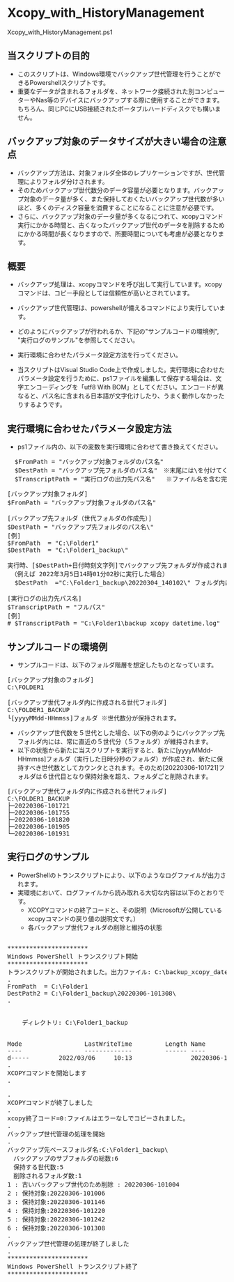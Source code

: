 # Xcopy_with_HistoryManagement

Xcopy_with_HistoryManagement.ps1

## 当スクリプトの目的

* このスクリプトは、Windows環境でバックアップ世代管理を行うことができるPowershellスクリプトです。
* 重要なデータが含まれるフォルダを、ネットワーク接続された別コンピューターやNas等のデバイスにバックアップする際に使用することができます。もちろん、同じPCにUSB接続されたポータブルハードディスクでも構いません。


## バックアップ対象のデータサイズが大きい場合の注意点

* バックアップ方法は、対象フォルダ全体のレプリケーションですが、世代管理によりフォルダ分けされます。
* そのためバックアップ世代数分のデータ容量が必要となります。バックアップ対象のデータ量が多く、また保持しておくたいバックアップ世代数が多いほど、多くのディスク容量を消費することになることに注意が必要です。
* さらに、バックアップ対象のデータ量が多くなるにつれて、xcopyコマンド実行にかかる時間と、古くなったバックアップ世代のデータを削除するためにかかる時間が長くなりますので、所要時間についても考慮が必要となります。


## 概要

* バックアップ処理は、xcopyコマンドを呼び出して実行しています。xcopyコマンドは、コピー手段としては信頼性が高いとされています。
* バックアップ世代管理は、powershellが備えるコマンドにより実行しています。


* どのようにバックアップが行われるか、下記の"サンプルコードの環境例", "実行ログのサンプル"を参照してください。
* 実行環境に合わせたパラメータ設定方法を行ってください。
* 当スクリプトはVisual Studio Code上で作成しました。実行環境に合わせたパラメータ設定を行うために、ps1ファイルを編集して保存する場合は、文字エンコーディングを「utf8 With BOM」としてください。エンコードが異なると、パス名に含まれる日本語が文字化けしたり、うまく動作しなかったりするようです。


## 実行環境に合わせたパラメータ設定方法

* ps1ファイル内の、以下の変数を実行環境に合わせて書き換えてください。

<pre>
  $FromPath = "バックアップ対象フォルダのパス名"  
  $DestPath = "バックアップ先フォルダのパス名"　※末尾には\を付けてください  
  $TranscriptPath = "実行ログの出力先パス名"   ※ファイル名を含む完全パス名
</pre>

<pre>
[バックアップ対象フォルダ]
$FromPath = "バックアップ対象フォルダのパス名"  

[バックアップ先フォルダ（世代フォルダの作成先）]
$DestPath = "バックアップ先フォルダのパス名\"  
[例]
$FromPath  = "C:\Folder1"              
$DestPath  = "C:\Folder1_backup\" 
 
実行時、[$DestPath+日付時刻文字列]でバックアップ先フォルダが作成されます。
 （例えば 2022年3月5日14時01分02秒に実行した場合）
  $DestPath  ="C:\Folder1_backup\20220304_140102\" フォルダ内にバックアップが作成されます。

[実行ログの出力先パス名]
$TranscriptPath = "フルパス"
[例]
# $TranscriptPath = "C:\Folder1\backup_xcopy_datetime.log"
</pre>


## サンプルコードの環境例

* サンプルコードは、以下のフォルダ階層を想定したものとなっています。

<PRE>
[バックアップ対象のフォルダ]
C:\FOLDER1

[バックアップ世代フォルダ内に作成される世代フォルダ]
C:\FOLDER1_BACKUP
└[yyyyMMdd-HHmmss]フォルダ ※世代数分が保持されます。
</PRE>

* バックアップ世代数を５世代とした場合、以下の例のようにバックアップ先フォルダ内には、常に直近の５世代分（５フォルダ）が維持されます。
* 以下の状態から新たに当スクリプトを実行すると、新たに[yyyyMMdd-HHmmss]フォルダ（実行した日時分秒のフォルダ）が作成され、新たに保持すべき世代数としてカウンタとされます。そのため[20220306-101721]フォルダは６世代目となり保持対象を超え、フォルダごと削除されます。

<PRE>
[バックアップ世代フォルダ内に作成される世代フォルダ]
C:\FOLDER1_BACKUP
├─20220306-101721
├─20220306-101755
├─20220306-101820
├─20220306-101905
└─20220306-101931
</PRE>



## 実行ログのサンプル

* PowerShellのトランスクリプトにより、以下のようなログファイルが出力されます。
* 実環境において、ログファイルから読み取れる大切な内容は以下のとおりです。
  * XCOPYコマンドの終了コードと、その説明（Microsoftが公開しているxcopyコマンドの戻り値の説明文です。）
  * 各バックアップ世代フォルダの削除と維持の状態

<pre>

**********************
Windows PowerShell トランスクリプト開始
**********************
トランスクリプトが開始されました。出力ファイル: C:\backup_xcopy_datetime.log
.
FromPath  = C:\Folder1
DestPath2 = C:\Folder1_backup\20220306-101308\
.


    ディレクトリ: C:\Folder1_backup


Mode                 LastWriteTime         Length Name
----                 -------------         ------ ----
d-----        2022/03/06     10:13                20220306-101308
.
XCOPYコマンドを開始します
.

.
XCOPYコマンドが終了しました
.
xcopy終了コード=0:ファイルはエラーなしでコピーされました。
.
バックアップ世代管理の処理を開始
.
バックアップ先ベースフォルダ名:C:\Folder1_backup\
　バックアップのサブフォルダの総数:6
　保持する世代数:5
　削除されるフォルダ数:1
1 : 古いバックアップ世代のため削除 : 20220306-101004
2 : 保持対象:20220306-101006
3 : 保持対象:20220306-101146
4 : 保持対象:20220306-101220
5 : 保持対象:20220306-101242
6 : 保持対象:20220306-101308
.
バックアップ世代管理の処理が終了しました
.
**********************
Windows PowerShell トランスクリプト終了
**********************

</pre>

